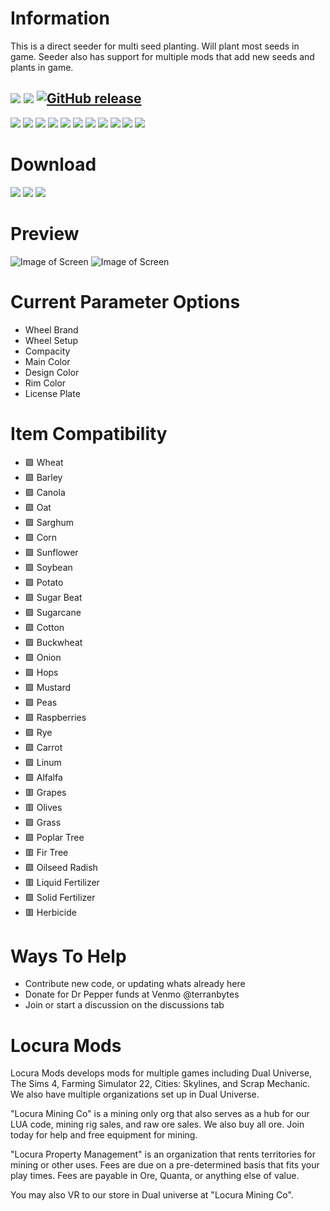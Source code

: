 # Information
This is a direct seeder for multi seed planting. Will plant most seeds in game. Seeder also has support for multiple mods that add new seeds and plants in game.

[![](https://img.shields.io/badge/FS22-1.7.1.0-green?style=for-the-badge&logo=steam)](#)
[![](https://img.shields.io/badge/Maintained-YES-green?style=for-the-badge)](#)
[![GitHub release](https://img.shields.io/github/release/LocuraDU/FS22-Locura-Direct-MultiSeeder?include_prereleases=&sort=semver&color=blue&style=for-the-badge)](https://github.com/LocuraDU/FS22-Locura-Direct-MultiSeeder/releases/)
---
[![](https://img.shields.io/github/issues/locuradu/FS22-Locura-Direct-MultiSeeder?style=flat-square&label=ISSUES)](#)
[![](https://img.shields.io/github/issues-closed/locuradu/FS22-Locura-Direct-MultiSeeder?style=flat-square&label=ISSUES)](#)
[![](https://img.shields.io/github/watchers/locuradu/FS22-Locura-Direct-MultiSeeder?style=flat-square&label=WATCHERS)](#)
[![](https://img.shields.io/github/stars/locuradu/FS22-Locura-Direct-MultiSeeder?style=flat-square&label=STARS)](#)
[![](https://img.shields.io/github/forks/locuradu/FS22-Locura-Direct-MultiSeeder?style=flat-square&label=FORKS)](#)
[![](https://img.shields.io/github/commit-activity/w/locuradu/FS22-Locura-Direct-MultiSeeder?style=flat-square&label=COMMIT%20ACTIVITY)](#)
[![](https://img.shields.io/github/discussions/locuradu/FS22-Locura-Direct-MultiSeeder?label=DISCUSSIONS&style=flat-square)](#)
[![](https://img.shields.io/github/release-date/locuradu/FS22-Locura-Direct-MultiSeeder?label=LAST%20RELEASE&style=flat-square)](#)
[![](https://img.shields.io/github/last-commit/locuradu/FS22-Locura-Direct-MultiSeeder?label=LAST%20COMMIT&style=flat-square)](#)
[![](https://img.shields.io/github/contributors/locuradu/FS22-Locura-Direct-MultiSeeder?label=CONTRIBUTORS&style=flat-square)](#)
[![](https://img.shields.io/github/releases/locuradu/FS22-Locura-Direct-MultiSeeder?label=RELEASES&style=flat-square)](#)



# Download
[![](https://img.shields.io/badge/RELEASE-Download_v1.1-green?style=for-the-badge)](https://minhaskamal.github.io/DownGit/#/home?url=https:%2F%2Fgithub.com%2FLocuraDU%2FFS22-Locura-Direct-MultiSeeder%2Ftree%2Fmain%2Fsource&rootDirectory=false&fileName=FS22-Locura-Direct-MultiSeeder)
[![](https://img.shields.io/badge/BETA-Download_v1.2b-green?style=for-the-badge)](https://minhaskamal.github.io/DownGit/#/home?url=https:%2F%2Fgithub.com%2FLocuraDU%2FFS22-Locura-Direct-MultiSeeder%2Ftree%2Fbeta%2Fsource&rootDirectory=false&fileName=FS22-Locura-Direct-MultiSeeder)
[![](https://img.shields.io/badge/SOURCE-Download-green?style=for-the-badge)](https://github.com/LocuraDU/FS22-Locura-Direct-MultiSeeder/releases)

# Preview
![Image of Screen](images/Screenshot%20(176).png?raw=true)
![Image of Screen](images/Screenshot%20(177).png?raw=true)

# Current Parameter Options
- Wheel Brand
- Wheel Setup
- Compacity
- Main Color
- Design Color
- Rim Color
- License Plate

# Item Compatibility
- :green_square: Wheat
- :green_square: Barley
- :green_square: Canola
- :green_square: Oat
- :green_square: Sarghum
- :green_square: Corn
- :green_square: Sunflower
- :green_square: Soybean
- :green_square: Potato
- :green_square: Sugar Beat
- :green_square: Sugarcane
- :green_square: Cotton
- :green_square: Buckwheat
- :green_square: Onion
- :green_square: Hops
- :green_square: Mustard
- :green_square: Peas
- :green_square: Raspberries
- :green_square: Rye
- :green_square: Carrot
- :green_square: Linum
- :green_square: Alfalfa
- :red_square: Grapes
- :red_square: Olives
- :green_square: Grass
- :green_square: Poplar Tree
- :red_square: Fir Tree
- :green_square: Oilseed Radish
- :red_square: Liquid Fertilizer
- :green_square: Solid Fertilizer
- :red_square: Herbicide

# Ways To Help
- Contribute new code, or updating whats already here
- Donate for Dr Pepper funds at Venmo @terranbytes
- Join or start a discussion on the discussions tab

# Locura Mods
Locura Mods develops mods for multiple games including Dual Universe, The Sims 4, Farming Simulator 22, Cities: Skylines, and Scrap Mechanic. We also have multiple organizations set up in Dual Universe.

"Locura Mining Co" is a mining only org that also serves as a hub for our LUA code, mining rig sales, and raw ore sales. We also buy all ore. Join today for help and free equipment for mining.

"Locura Property Management" is an organization that rents territories for mining or other uses. Fees are due on a pre-determined basis that fits your play times. Fees are payable in Ore, Quanta, or anything else of value.

You may also VR to our store in Dual universe at "Locura Mining Co".  
